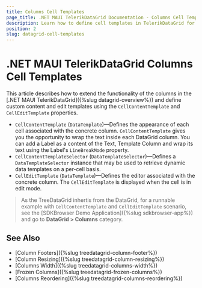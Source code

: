 ```yaml
---
title: Columns Cell Templates
page_title: .NET MAUI TelerikDataGrid Documentation - Columns Cell Templates
description: Learn how to define cell templates in TelerikDataGrid for .NET MAUI columns.
position: 2
slug: datagrid-cell-templates
---
```


# .NET MAUI TelerikDataGrid Columns Cell Templates

This article describes how to extend the functionality of the columns in the [.NET MAUI TelerikDataGrid]({%slug datagrid-overview%}) and define custom content and edit templates using the `CellContentTemplate` and `CellEditTemplate` properties.

* `CellContentTemplate` (`DataTemplate`)&mdash;Defines the appearance of each cell associated with the concrete column. `CellContentTemplate` gives you the opportunity to wrap the text inside each DataGrid column. You can add a Label as a content of the Text, Template Column and wrap its text using the Label's `LineBreakMode` property.
* `CellContentTemplateSelector` (`DataTemplateSelector`)&mdash;Defines a `DataTemplateSelector` instance that may be used to retrieve dynamic data templates on a per-cell basis.
* `CellEditTemplate` (`DataTemplate`)&mdash;Defines the editor associated with the concrete column. The `CellEditTemplate` is displayed when the cell is in edit mode.

> As the TreeDataGrid inhertis from the DataGrid, for a runnable example with `CellContentTemplate` and `CellEditTemplate` scenario, see the [SDKBrowser Demo Application]({%slug sdkbrowser-app%}) and go to **DataGrid > Columns** category. 

## See Also

- [Column Footers]({%slug treedatagrid-column-footer%})
- [Column Resizing]({%slug treedatagrid-column-resizing%})
- [Columns Width]({%slug treedatagrid-columns-width%})
- [Frozen Columns]({%slug treedatagrid-frozen-columns%})
- [Columns Reordering]({%slug treedatagrid-columns-reordering%})
